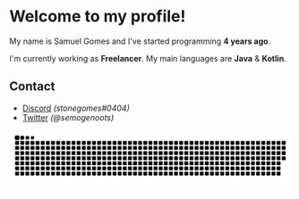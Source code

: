 # Welcome to my profile!
My name is Samuel Gomes and I've started programming **4 years ago**.

I'm currently working as **Freelancer**. My main languages are **Java** & **Kotlin**.

## Contact
- [Discord](https://discord.com/users/488885110251192330) *(stonegomes#0404)*
- [Twitter](https://twitter.com/semogenoots) *(@semogenoots)*

![snake gif](https://github.com/stooneg0mes/stooneg0mes/blob/output/github-contribution-grid-snake.svg)
